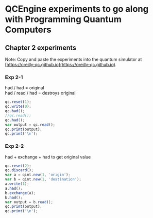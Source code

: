 # QCEngine experiments to go along with Programming Quantum Computers
## Chapter 2 experiments

Note: Copy and paste the experiments into the quantum simulator at [https://oreilly-qc.github.io](https://oreilly-qc.github.io).  

### Exp 2-1
had / had = original  
had / read / had = destroys original  

```js
qc.reset(1);
qc.write(0);
qc.had();
//qc.read();
qc.had();
var output = qc.read();
qc.print(output);
qc.print('\n');
```

### Exp 2-2
had + exchange + had to get original value  

```js
qc.reset(2);
qc.discard();
var a = qint.new(1, 'origin');
var b = qint.new(1, 'destination');
a.write(1);
a.had();
b.exchange(a);
b.had();
var output = b.read();
qc.print(output);
qc.print('\n');
```